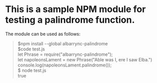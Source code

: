 # This is a sample NPM module for testing a palindrome function.


The module can be used as follows:

>$npm install --global albarrync-palindrome  
$code test.js  
let Phrase = require("albarrync-palindrome");  
let napoleonsLament = new Phrase("Able was I, ere I saw Elba.")  
console.log(napoleonsLament.palindrome());  
$ node test.js  
true  